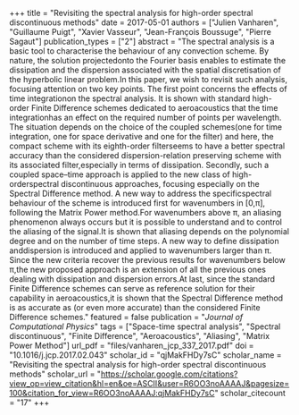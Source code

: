 +++
title = "Revisiting the spectral analysis for high-order spectral discontinuous methods"
date = 2017-05-01
authors = ["Julien Vanharen", "Guillaume Puigt", "Xavier Vasseur", "Jean-François Boussuge", "Pierre Sagaut"]
publication_types = ["2"]
abstract = "The spectral analysis is a basic tool to characterise the behaviour of any convection scheme. By nature, the solution projectedonto the Fourier basis enables to estimate the dissipation and the dispersion associated with the spatial discretisation of the hyperbolic linear problem.In this paper, we wish to revisit such analysis, focusing attention on two key points. The first point concerns the effects of time integrationon the spectral analysis. It is shown with standard high-order Finite Difference schemes dedicated to aeroacoustics that the time integrationhas an effect on the required number of points per wavelength. The situation depends on the choice of the coupled schemes(one for time integration, one for space derivative and one for the filter) and here, the compact scheme with its eighth-order filterseems to have a better spectral accuracy than the considered dispersion-relation preserving scheme with its associated filter,especially in terms of dissipation. Secondly, such a coupled space–time approach is applied to the new class of high-orderspectral discontinuous approaches, focusing especially on the Spectral Difference method. A new way to address the specificspectral behaviour of the scheme is introduced first for wavenumbers in [0,π], following the Matrix Power method.For wavenumbers above π, an aliasing phenomenon always occurs but it is possible to understand and to control the aliasing of the signal.It is shown that aliasing depends on the polynomial degree and on the number of time steps. A new way to define dissipation anddispersion is introduced and applied to wavenumbers larger than π. Since the new criteria recover the previous results for wavenumbers below π,the new proposed approach is an extension of all the previous ones dealing with dissipation and dispersion errors.At last, since the standard Finite Difference schemes can serve as reference solution for their capability in aeroacoustics,it is shown that the Spectral Difference method is as accurate as (or even more accurate) than the considered Finite Difference schemes."
featured = false
publication = "*Journal of Computational Physics*"
tags = ["Space-time spectral analysis", "Spectral discontinuous", "Finite Difference", "Aeroacoustics", "Aliasing", "Matrix Power Method"]
url_pdf = "files/vanharen_jcp_337_2017.pdf"
doi = "10.1016/j.jcp.2017.02.043"
scholar_id = "qjMakFHDy7sC"
scholar_name = "Revisiting the spectral analysis for high-order spectral discontinuous methods"
scholar_url = "https://scholar.google.com/citations?view_op=view_citation&hl=en&oe=ASCII&user=R6OO3noAAAAJ&pagesize=100&citation_for_view=R6OO3noAAAAJ:qjMakFHDy7sC"
scholar_citecount = "17"
+++

